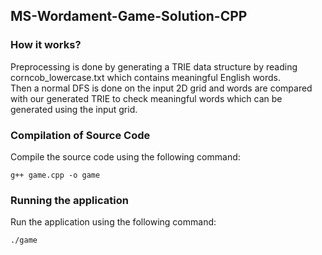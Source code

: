 ## MS-Wordament-Game-Solution-CPP

### How it works?
Preprocessing is done by generating a TRIE data structure by reading corncob_lowercase.txt which contains meaningful English words. \
Then a normal DFS is done on the input 2D grid and words are compared with our generated TRIE to check meaningful words which can be generated using the input grid.

### Compilation of Source Code
Compile the source code using the following command:
```
g++ game.cpp -o game
```
### Running the application
Run the application using the following command:
```
./game
```
